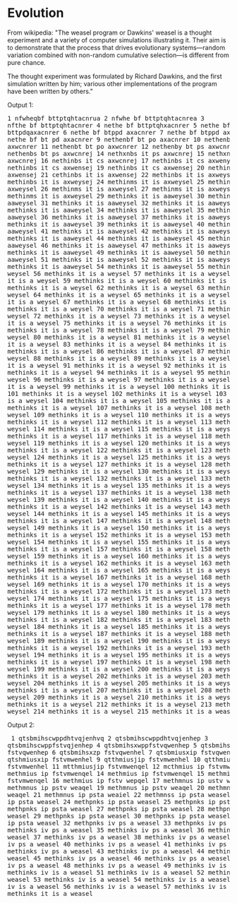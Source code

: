 # Evolution

From wikipedia: "The weasel program or Dawkins' weasel is a thought experiment and a variety 
of computer simulations illustrating it. Their aim is to demonstrate that the process that drives 
evolutionary systems—random variation combined with non-random cumulative selection—is different from pure chance.

The thought experiment was formulated by Richard Dawkins, and the first simulation written
by him; various other implementations of the program have been written by others."

Output 1:<pre>1 nfwheqbf bttptqhtacnrua
 2 nfwhe bf bttptqhtacnrea
 3 nfthe bf bttptqhtacnrer
 4 nethe bf bttptqhxacnrer
 5 nethe bf bttpdqaxacnrer
 6 nethe bf btppd axacnrer
 7 nethe bf btppd axacnrer
 8 nethe bf bt pd axacnrer
 9 nethenbf bt po axacnrer
10 nethenbt bt po axwcnrer
11 nethenbt bt po axwcnrer
12 nethenby bt ps axwcnrer
13 nethenbs bt ps axwcnrej
14 nethxnbs it ps axwcnrej
15 nethxnbs it ps axwcnrej
16 nethinbs it cs axwcnrej
17 nethinbs it cs axwenyej
18 nethinbs it cs axwensej
19 nethinbs it cs axwensej
20 nethinbs it cs axwensej
21 cethinbs it is axwensej
22 methinbs it is axweysej
23 methinbs it is axweysej
24 methinms it is axweysel
25 methinms it is axweysel
26 methinms it is axweysel
27 methinms it is axweysel
28 methinms it is axweysel
29 methinks it is aaweysel
30 methinks it is aaweysel
31 methinks it is aaweysel
32 methinks it is aaweysel
33 methinks it is aaweysel
34 methinks it is aaweysel
35 methinks it is aaweysel
36 methinks it is aaweysel
37 methinks it is aaweysel
38 methinks it is aaweysel
39 methinks it is aaweysel
40 methinks it is aaweysel
41 methinks it is aaweysel
42 methinks it is aaweysel
43 methinks it is aaweysel
44 methinks it is aaweysel
45 methinks it is aaweysel
46 methinks it is aaweysel
47 methinks it is aaweysel
48 methinks it is aaweysel
49 methinks it is aaweysel
50 methinks it is aaweysel
51 methinks it is aaweysel
52 methinks it is aaweysel
53 methinks it is aaweysel
54 methinks it is aaweysel
55 methinks it is a weysel
56 methinks it is a weysel
57 methinks it is a weysel
58 methinks it is a weysel
59 methinks it is a weysel
60 methinks it is a weysel
61 methinks it is a weysel
62 methinks it is a weysel
63 methinks it is a weysel
64 methinks it is a weysel
65 methinks it is a weysel
66 methinks it is a weysel
67 methinks it is a weysel
68 methinks it is a weysel
69 methinks it is a weysel
70 methinks it is a weysel
71 methinks it is a weysel
72 methinks it is a weysel
73 methinks it is a weysel
74 methinks it is a weysel
75 methinks it is a weysel
76 methinks it is a weysel
77 methinks it is a weysel
78 methinks it is a weysel
79 methinks it is a weysel
80 methinks it is a weysel
81 methinks it is a weysel
82 methinks it is a weysel
83 methinks it is a weysel
84 methinks it is a weysel
85 methinks it is a weysel
86 methinks it is a weysel
87 methinks it is a weysel
88 methinks it is a weysel
89 methinks it is a weysel
90 methinks it is a weysel
91 methinks it is a weysel
92 methinks it is a weysel
93 methinks it is a weysel
94 methinks it is a weysel
95 methinks it is a weysel
96 methinks it is a weysel
97 methinks it is a weysel
98 methinks it is a weysel
99 methinks it is a weysel
100 methinks it is a weysel
101 methinks it is a weysel
102 methinks it is a weysel
103 methinks it is a weysel
104 methinks it is a weysel
105 methinks it is a weysel
106 methinks it is a weysel
107 methinks it is a weysel
108 methinks it is a weysel
109 methinks it is a weysel
110 methinks it is a weysel
111 methinks it is a weysel
112 methinks it is a weysel
113 methinks it is a weysel
114 methinks it is a weysel
115 methinks it is a weysel
116 methinks it is a weysel
117 methinks it is a weysel
118 methinks it is a weysel
119 methinks it is a weysel
120 methinks it is a weysel
121 methinks it is a weysel
122 methinks it is a weysel
123 methinks it is a weysel
124 methinks it is a weysel
125 methinks it is a weysel
126 methinks it is a weysel
127 methinks it is a weysel
128 methinks it is a weysel
129 methinks it is a weysel
130 methinks it is a weysel
131 methinks it is a weysel
132 methinks it is a weysel
133 methinks it is a weysel
134 methinks it is a weysel
135 methinks it is a weysel
136 methinks it is a weysel
137 methinks it is a weysel
138 methinks it is a weysel
139 methinks it is a weysel
140 methinks it is a weysel
141 methinks it is a weysel
142 methinks it is a weysel
143 methinks it is a weysel
144 methinks it is a weysel
145 methinks it is a weysel
146 methinks it is a weysel
147 methinks it is a weysel
148 methinks it is a weysel
149 methinks it is a weysel
150 methinks it is a weysel
151 methinks it is a weysel
152 methinks it is a weysel
153 methinks it is a weysel
154 methinks it is a weysel
155 methinks it is a weysel
156 methinks it is a weysel
157 methinks it is a weysel
158 methinks it is a weysel
159 methinks it is a weysel
160 methinks it is a weysel
161 methinks it is a weysel
162 methinks it is a weysel
163 methinks it is a weysel
164 methinks it is a weysel
165 methinks it is a weysel
166 methinks it is a weysel
167 methinks it is a weysel
168 methinks it is a weysel
169 methinks it is a weysel
170 methinks it is a weysel
171 methinks it is a weysel
172 methinks it is a weysel
173 methinks it is a weysel
174 methinks it is a weysel
175 methinks it is a weysel
176 methinks it is a weysel
177 methinks it is a weysel
178 methinks it is a weysel
179 methinks it is a weysel
180 methinks it is a weysel
181 methinks it is a weysel
182 methinks it is a weysel
183 methinks it is a weysel
184 methinks it is a weysel
185 methinks it is a weysel
186 methinks it is a weysel
187 methinks it is a weysel
188 methinks it is a weysel
189 methinks it is a weysel
190 methinks it is a weysel
191 methinks it is a weysel
192 methinks it is a weysel
193 methinks it is a weysel
194 methinks it is a weysel
195 methinks it is a weysel
196 methinks it is a weysel
197 methinks it is a weysel
198 methinks it is a weysel
199 methinks it is a weysel
200 methinks it is a weysel
201 methinks it is a weysel
202 methinks it is a weysel
203 methinks it is a weysel
204 methinks it is a weysel
205 methinks it is a weysel
206 methinks it is a weysel
207 methinks it is a weysel
208 methinks it is a weysel
209 methinks it is a weysel
210 methinks it is a weysel
211 methinks it is a weysel
212 methinks it is a weysel
213 methinks it is a weysel
214 methinks it is a weysel
215 methinks it is a weasel</pre>

Output 2:<pre> 1 qtsbmihscwppdhtvqjenhvq
 2 qtsbmihscwppdhtvqjenhep
 3 qtsbmihscwppfstvqjenhep
 4 qtsbmihsxwppfstvqwenhep
 5 qtsbmihsxwp fstvqwenhep
 6 qtsbmihsxzp fstvqwenhel
 7 qtsbmiusxip fstvqwenhel
 8 qtshmiusxip fstvmwenhel
 9 qtthmiusjip fstvmwenhel
10 qtthmiusjip fstvmwenhel
11 mtthmiusjip fstvmwenqel
12 mcthmius ip fstvmwenqel
13 methmius ip fstvmwenqel
14 methmius ip fstvmwenqel
15 methmius ip fstvmwenqel
16 methmius ip fstv wepqel
17 methmnus ip ustv wepqel
18 methmnus ip pstv weaqel
19 methmnus ip pstv weaqel
20 methmnus ip pstv weaqel
21 methmnus ip psta weaiel
22 methmnss ip psta weasel
23 methpnks ip psta weasel
24 methpnks ip psta weasel
25 methpnks ip psta weasel
26 methpnks ip psta weasel
27 methpnks ip psta weasel
28 methpnks ip psta weasel
29 methpnks ip psta weasel
30 methpnks ip psta weasel
31 methpnks ip psta weasel
32 methpnks iv ps a weasel
33 methpnks iv ps a weasel
34 methinks iv ps a weasel
35 methinks iv ps a weasel
36 methinks iv ps a weasel
37 methinks iv ps a weasel
38 methinks iv ps a weasel
39 methinks iv ps a weasel
40 methinks iv ps a weasel
41 methinks iv ps a weasel
42 methinks iv ps a weasel
43 methinks iv ps a weasel
44 methinks iv ps a weasel
45 methinks iv ps a weasel
46 methinks iv ps a weasel
47 methinks iv ps a weasel
48 methinks iv ps a weasel
49 methinks iv is a weasel
50 methinks iv is a weasel
51 methinks iv is a weasel
52 methinks iv is a weasel
53 methinks iv is a weasel
54 methinks iv is a weasel
55 methinks iv is a weasel
56 methinks iv is a weasel
57 methinks iv is a weasel
58 methinks it is a weasel</pre>
